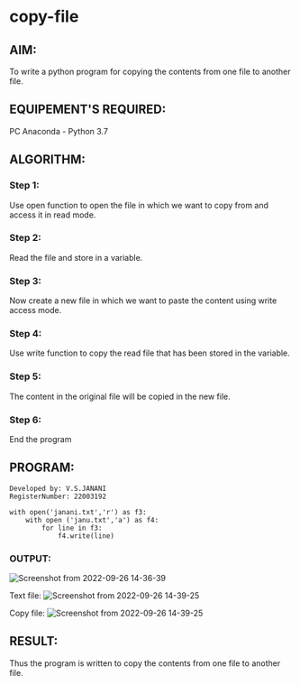 # copy-file
## AIM:
To write a python program for copying the contents from one file to another file.
## EQUIPEMENT'S REQUIRED: 
PC
Anaconda - Python 3.7
## ALGORITHM: 
### Step 1:
Use open function to open the file in which we want to copy from and access it in read mode.

### Step 2: 
Read the file and store in a variable.

### Step 3: 
Now create a new file in which we want to paste the content using write access mode.

### Step 4:  
Use write function to copy the read file that has been stored in the variable.

### Step 5: 
The content in the original file will be copied in the new file.

### Step 6: 
End the program

## PROGRAM:
```
Developed by: V.S.JANANI
RegisterNumber: 22003192

with open('janani.txt','r') as f3:
    with open ('janu.txt','a') as f4:
        for line in f3:
            f4.write(line)
```            

### OUTPUT:
![Screenshot from 2022-09-26 14-36-39](https://user-images.githubusercontent.com/113497333/192240077-0b9ac470-69d6-4569-b5a0-25709e3f0473.png)

Text file:
![Screenshot from 2022-09-26 14-39-25](https://user-images.githubusercontent.com/113497333/192240127-0aa9a7e9-6fd7-4bb7-bde2-ea4687469c63.png)

Copy file:
![Screenshot from 2022-09-26 14-39-25](https://user-images.githubusercontent.com/113497333/192676873-c1fbeb80-e646-41ba-aaab-766281b90854.png)



## RESULT:
Thus the program is written to copy the contents from one file to another file.
